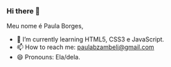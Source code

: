 ### Hi there 👋
Meu nome é Paula Borges,

- 🌱 I’m currently learning  HTML5, CSS3 e JavaScript.
- 📫 How to reach me: paulabzambeli@gmail.com
- 😄 Pronouns: Ela/dela.

